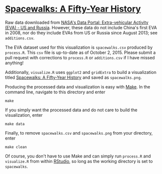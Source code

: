# [Spacewalks: A Fifty-Year History](http://imgur.com/uQbMhC5)

Raw data downloaded from [NASA's Data Portal: Extra-vehicular Activity (EVA) - US and Russia](https://data.nasa.gov/Raw-Data/Extra-vehicular-Activity-EVA-US-and-Russia/9kcy-zwvn). However, these data do not include China's first EVA in 2008, nor do they include EVAs from US or Russia since August 2013; see `additions.csv`.

The EVA dataset used for this visualization is `spacewalks.csv` produced by `process.R`. This `csv` file is up-to-date as of October 2, 2015. Please submit a pull request with corrections to `process.R` or `additions.csv` if I have missed anything!

Additionally, `visualize.R` uses `ggplot2` and `gridExtra` to build a visualization titled [Spacewalks: A Fifty-Year History](http://imgur.com/uQbMhC5) and saved as `spacewalks.png`.

Producing the processed data and visualization is easy with [Make](https://www.gnu.org/software/make/). In the command line, navigate to this directory and enter
```
make
```

If you simply want the processed data and do not care to build the visualization, enter
```
make data
```

Finally, to remove `spacewalks.csv` and `spacewalks.png` from your directory, enter
```
make clean
```

Of course, you don't have to use Make and can simply run `process.R` and `visualize.R` from within [RStudio](https://www.rstudio.com), so long as the working directory is set to `spacewalks`. 


